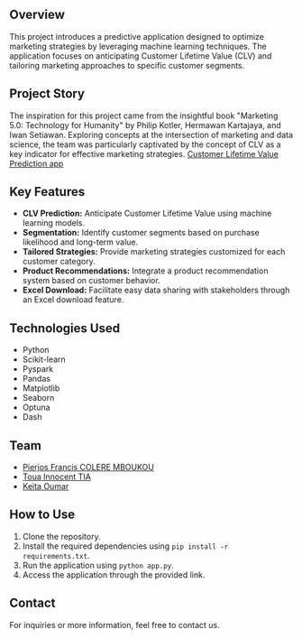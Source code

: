 ## Overview

This project introduces a predictive application designed to optimize marketing strategies by leveraging machine learning techniques.
The application focuses on anticipating Customer Lifetime Value (CLV) and tailoring marketing approaches to specific customer segments.
## Project Story

The inspiration for this project came from the insightful book "Marketing 5.0: Technology for Humanity" by Philip Kotler, Hermawan Kartajaya, and Iwan Setiawan. 
Exploring concepts at the intersection of marketing and data science, the team was particularly captivated by the concept of CLV as a key indicator for effective marketing strategies.
[Customer Lifetime Value Prediction app](https://customer-lifetime-value.onrender.com/)

## Key Features

- **CLV Prediction:** Anticipate Customer Lifetime Value using machine learning models.
- **Segmentation:** Identify customer segments based on purchase likelihood and long-term value.
- **Tailored Strategies:** Provide marketing strategies customized for each customer category.
- **Product Recommendations:** Integrate a product recommendation system based on customer behavior.
- **Excel Download:** Facilitate easy data sharing with stakeholders through an Excel download feature.
## Technologies Used

- Python
- Scikit-learn
- Pyspark
- Pandas
- Matplotlib
- Seaborn
- Optuna
- Dash
## Team

- [Pierjos Francis COLERE MBOUKOU](https://github.com/pierjosvins)
- [Toua Innocent TIA](https://github.com/Centino00)
- [Keita Oumar](https://github.com/oumarkei)
## How to Use

1. Clone the repository.
2. Install the required dependencies using `pip install -r requirements.txt`.
3. Run the application using `python app.py`.
4. Access the application through the provided link.


## Contact

For inquiries or more information, feel free to contact us.
